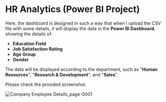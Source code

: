 # HR Analytics (Power BI Project)

Here, the dashboard is designed in such a way that when I upload the CSV file with some details, it will display the data in the **Power BI Dashboard**, showing the details of: 

<html>
  <ul>
    <li><b>Education Field</b></li>
    <li><b>Job Satisfaction Rating</b></li>
    <li><b>Age Group</b></li>
    <li><b>Gender</b></li>
  </ul>
</html>

The data will be displayed according to the department, such as "**Human Resources**", "**Research & Development**", and "**Sales**".

Please check the provided screenshot.

![Company Employee Details_page-0001](https://github.com/sujoysenmyself/power_bi_HR_Analytics/assets/26877224/ce82a6e5-6a36-4bae-8a59-a74f5263a664)
